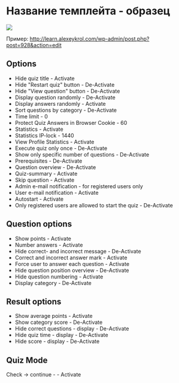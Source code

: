 # Название темплейта - образец


<img src="https://github.com/SerendipityLab/COURSE-IDEA-DEVELOPMENT-ip2/blob/master/2/pics/Screen%20Shot%202018-01-02%20at%207.51.48%20PM.png">

Пример: http://learn.alexeykrol.com/wp-admin/post.php?post=928&action=edit


## Options

- Hide quiz title - Activate 
- Hide "Restart quiz" button - De-Activate
- Hide "View question" button - De-Activate
- Display question randomly - De-Activate
- Display answers randomly - Activate
- Sort questions by category - De-Activate
- Time limit - 0
- Protect Quiz Answers in Browser Cookie - 60
- Statistics  - Activate
- Statistics IP-lock  - 1440
- View Profile Statistics  - Activate
- Execute quiz only once - De-Activate
- Show only specific number of questions - De-Activate
- Prerequisites - De-Activate
- Question overview   - De-Activate
- Quiz-summary - Activate
- Skip question  - Activate
- Admin e-mail notification - for registered users only
- User e-mail notification - Activate
- Autostart  - Activate
- Only registered users are allowed to start the quiz - De-Activate

## Question options

- Show points 	-  Activate
- Number answers - Activate
- Hide correct- and incorrect message - De-Activate
- Correct and incorrect answer mark - Activate
- Force user to answer each question - Activate
- Hide question position overview - De-Activate
- Hide question numbering - Activate
- Display category - De-Activate

## Result options

- Show average points - Activate
- Show category score - De-Activate
- Hide correct questions - display  - De-Activate
- Hide quiz time - display  - De-Activate
- Hide score - display  - De-Activate

## Quiz Mode

Check -> continue -  - Activate
